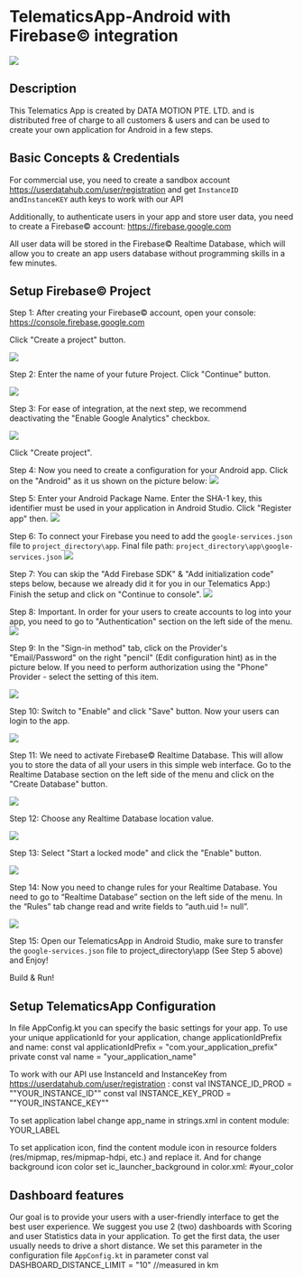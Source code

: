 # TelematicsApp-Android with Firebase© integration
![](https://github.com/Mobile-Telematics/TelematicsApp-Android/blob/master/img_readme/telematicsapp.jpeg)

## Description
This Telematics App is created by DATA MOTION PTE. LTD. and is distributed free of charge to all customers & users and can be used to create your own application for Android in a few steps.

## Basic Concepts & Credentials
For commercial use, you need to create a sandbox account https://userdatahub.com/user/registration and get `InstanceID` and`InstanceKEY` auth keys to work with our API

Additionally, to authenticate users in your app and store user data, you need to create a Firebase© account: https://firebase.google.com

All user data will be stored in the Firebase© Realtime Database, which will allow you to create an app users database without programming skills in a few minutes.

## Setup Firebase© Project
Step 1: After creating your Firebase© account, open your console: https://console.firebase.google.com

Click "Create a project" button.

![](https://github.com/Mobile-Telematics/TelematicsApp-Android/blob/master/img_readme/1.png)

Step 2: Enter the name of your future Project. Click "Continue" button.

![](https://github.com/Mobile-Telematics/TelematicsApp-Android/blob/master/img_readme/2.png)

Step 3: For ease of integration, at the next step, we recommend deactivating the "Enable Google Analytics" checkbox.

![](https://github.com/Mobile-Telematics/TelematicsApp-Android/blob/master/img_readme/3.png)

Click "Create project".

Step 4: Now you need to create a configuration for your Android app. Click on the "Android" as it us shown on the picture below:
![](https://github.com/Mobile-Telematics/TelematicsApp-Android/blob/master/img_readme/4.png)

Step 5: Enter your Android Package Name. Enter the SHA-1 key, this identifier must be used in your application in Android Studio. Click "Register app" then.
![](https://github.com/Mobile-Telematics/TelematicsApp-Android/blob/master/img_readme/5.png)

Step 6: To connect your Firebase you need to add the `google-services.json` file to `project_directory\app`. Final file path: `project_directory\app\google-services.json`
![](https://github.com/Mobile-Telematics/TelematicsApp-Android/blob/master/img_readme/6.png)

Step 7: You can skip the "Add Firebase SDK" & "Add initialization code" steps below, because we already did it for you in our Telematics App:) Finish the setup and click on "Continue to console".
![](https://github.com/Mobile-Telematics/TelematicsApp-Android/blob/master/img_readme/7.png)

Step 8: Important. In order for your users to create accounts to log into your app, you need to go to "Authentication" section on the left side of the menu.
![](https://github.com/Mobile-Telematics/TelematicsApp-Android/blob/master/img_readme/8.png)

Step 9: In the "Sign-in method" tab, click on the Provider's "Email/Password" on the right "pencil" (Edit configuration hint) as in the picture below. If you need to perform authorization using the "Phone" Provider - select the setting of this item.

![](https://github.com/Mobile-Telematics/TelematicsApp-Android/blob/master/img_readme/9.png)

Step 10: Switch to "Enable" and click "Save" button. Now your users can login to the app.

![](https://github.com/Mobile-Telematics/TelematicsApp-Android/blob/master/img_readme/10.png)

Step 11: We need to activate Firebase© Realtime Database. This will allow you to store the data of all your users in this simple web interface. Go to the Realtime Database section on the left side of the menu and click on the "Create Database" button.

![](https://github.com/Mobile-Telematics/TelematicsApp-Android/blob/master/img_readme/11.png)

Step 12: Choose any Realtime Database location value.

![](https://github.com/Mobile-Telematics/TelematicsApp-Android/blob/master/img_readme/12.png)

Step 13: Select "Start a locked mode" and click the "Enable" button.

![](https://github.com/Mobile-Telematics/TelematicsApp-Android/blob/master/img_readme/13.png)

Step 14: Now you need to change rules for your Realtime Database. You need to go to “Realtime Database” section on the left side of the menu. In the “Rules” tab change read and write fields to “auth.uid != null”.

![](https://github.com/Mobile-Telematics/TelematicsApp-Android/blob/master/img_readme/14.png)

Step 15: Open our TelematicsApp in Android Studio, make sure to transfer the `google-services.json` file to project_directory\app (See Step 5 above) and Enjoy! 

Build & Run!


## Setup TelematicsApp Configuration
In file AppConfig.kt you can specify the basic settings for your app.
To use your unique applicationId for your application, change applicationIdPrefix and name:
const val applicationIdPrefix = "com.your_application_prefix"
private const val name = "your_application_name"

To work with our API use InstanceId and InstanceKey from https://userdatahub.com/user/registration :
const val INSTANCE_ID_PROD = "\"YOUR_INSTANCE_ID\"" 
const val INSTANCE_KEY_PROD = "\"YOUR_INSTANCE_KEY\"" 

To set application label change app_name in strings.xml in content module:
<string name="app_name">YOUR_LABEL</string>

To set application icon, find the content module icon in resource folders (res/mipmap, res/mipmap-hdpi, etc.) and replace it. And for change background icon color set ic_launcher_background in color.xml:
<color name="ic_launcher_background">#your_color</color>

## Dashboard features

Our goal is to provide your users with a user-friendly interface to get the best user experience.
We suggest you use 2 (two) dashboards with Scoring and user Statistics data in your application. To get the first data, the user usually needs to drive a short distance. We set this parameter in the configuration file `AppConfig.kt` in parameter
const val DASHBOARD_DISTANCE_LIMIT = "10" //measured in km
